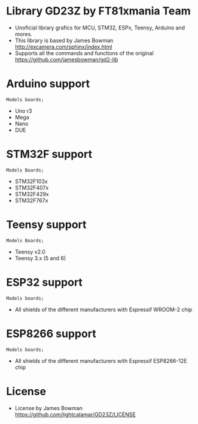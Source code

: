 # Library GD23Z by FT81xmania Team
+ Unoficial library grafics for MCU, STM32, ESPx, Teensy, Arduino and mores.
+ This library is based by James Bowman http://excamera.com/sphinx/index.html
+ Supports all the commands and functions of the original https://github.com/jamesbowman/gd2-lib

# Arduino support
    Models boards;
* Uno r3
* Mega
* Nano
* DUE

# STM32F support
    Models Boards;
* STM32F103x
* STM32F407x
* STM32F429x
* STM32F767x

# Teensy support
    Models Boards;
* Teensy v2.0
* Teensy 3.x (5 and 6)

# ESP32 support
    Models boards;
* All shields of the different manufacturers with Espressif WROOM-2 chip

# ESP8266 support
    Models boards;
* All shields of the different manufacturers with Espressif ESP8266-12E chip

# License
* License by James Bowman https://github.com/lightcalamar/GD23Z/LICENSE
